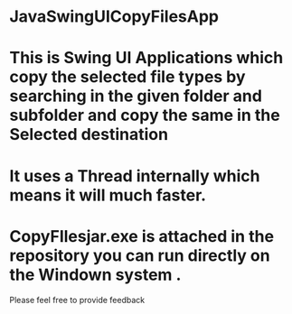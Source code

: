 # JavaSwingUICopyFilesApp

# This is Swing UI Applications which copy the selected file types by searching in the given folder and subfolder and copy the same in the Selected destination

# It uses a Thread internally which means it will much faster.


# CopyFIlesjar.exe is attached in the repository you can run directly on the Windown system .
Please feel free to provide feedback 
